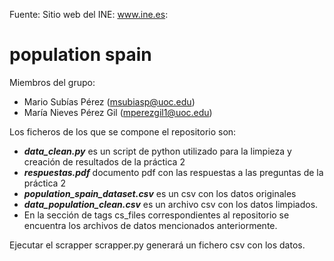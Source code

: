Fuente: Sitio web del INE: www.ine.es:

# population spain
Miembros del grupo:

* Mario Subías Pérez (msubiasp@uoc.edu)
* María Nieves Pérez Gil (mperezgil1@uoc.edu)

Los ficheros de los que se compone el repositorio son:

* ***data_clean.py*** es un script de python utilizado para la limpieza y creación de resultados de la práctica 2
* ***respuestas.pdf*** documento pdf con las respuestas a las preguntas de la práctica 2
* ***population_spain_dataset.csv*** es un csv con los datos originales 
* ***data_population_clean.csv*** es un archivo csv con los datos limpiados. 
* En la sección de tags cs_files correspondientes al repositorio se encuentra los archivos de datos mencionados anteriormente. 

Ejecutar el scrapper scrapper.py generará un fichero csv con los datos.
